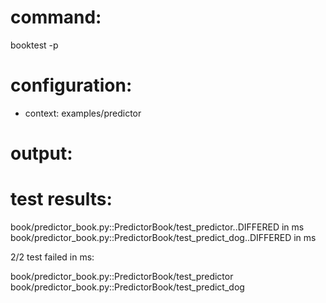 # command:

booktest -p

# configuration:

 * context: examples/predictor

# output:


# test results:

  book/predictor_book.py::PredictorBook/test_predictor..DIFFERED in <number> ms
  book/predictor_book.py::PredictorBook/test_predict_dog..DIFFERED in <number> ms

2/2 test failed in <number> ms:

  book/predictor_book.py::PredictorBook/test_predictor
  book/predictor_book.py::PredictorBook/test_predict_dog


